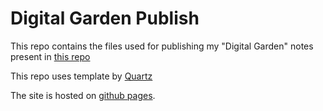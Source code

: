 # Digital Garden Publish

This repo contains the files used for publishing my "Digital Garden" notes present in [this repo](https://github.com/maneesh29s/digital-garden-notes.git)

This repo uses template by [Quartz](https://github.com/jackyzha0/quartz)

The site is hosted on [github pages](https://maneesh29s.github.io/digital-garden-publish/).
